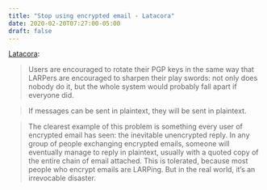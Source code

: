 ```yaml
---
title: "Stop using encrypted email - Latacora"
date: 2020-02-20T07:27:00-05:00
draft: false
---
```


[Latacora](https://latacora.micro.blog/2020/02/19/stop-using-encrypted.html):

> Users are encouraged to rotate their PGP keys in the same way that LARPers are encouraged to sharpen their play swords: not only does nobody do it, but the whole system would probably fall apart if everyone did.

<!--quoteend-->

> If messages can be sent in plaintext, they will be sent in plaintext.

<!--quoteend-->

> The clearest example of this problem is something every user of encrypted email has seen: the inevitable unencrypted reply. In any group of people exchanging encrypted emails, someone will eventually manage to reply in plaintext, usually with a quoted copy of the entire chain of email attached. This is tolerated, because most people who encrypt emails are LARPing. But in the real world, it’s an irrevocable disaster.
